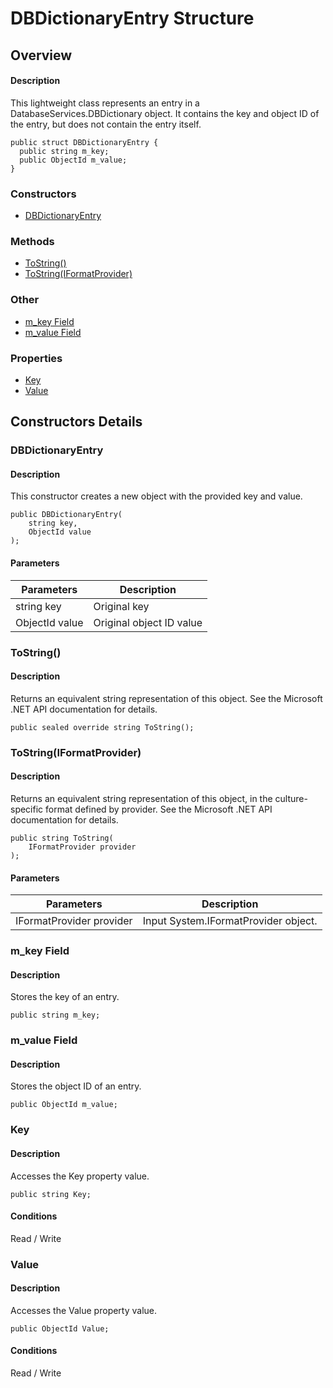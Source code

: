 # DBDictionaryEntry Structure

## Overview

#### Description
This lightweight class represents an entry in a DatabaseServices.DBDictionary object. It contains the key and object ID of the entry, but does not contain the entry itself.
```text
public struct DBDictionaryEntry {
  public string m_key;
  public ObjectId m_value;
}
```

### Constructors

- [DBDictionaryEntry](#dbdictionaryentry)

### Methods

- [ToString()](#tostring())
- [ToString(IFormatProvider)](#tostring(iformatprovider))

### Other

- [m_key Field](#m_key-field)
- [m_value Field](#m_value-field)

### Properties

- [Key](#key)
- [Value](#value)


## Constructors Details

### DBDictionaryEntry

#### Description
This constructor creates a new object with the provided key and value.
```text
public DBDictionaryEntry(
    string key, 
    ObjectId value
);
```

#### Parameters

| Parameters | Description |
| --- | --- |
| string key | Original key |
| ObjectId value | Original object ID value |

### ToString()

#### Description
Returns an equivalent string representation of this object. See the Microsoft .NET API documentation for details.
```text
public sealed override string ToString();
```

### ToString(IFormatProvider)

#### Description
Returns an equivalent string representation of this object, in the culture-specific format defined by provider. See the Microsoft .NET API documentation for details.
```text
public string ToString(
    IFormatProvider provider
);
```

#### Parameters

| Parameters | Description |
| --- | --- |
| IFormatProvider provider | Input System.IFormatProvider object. |

### m_key Field

#### Description
Stores the key of an entry.
```text
public string m_key;
```

### m_value Field

#### Description
Stores the object ID of an entry.
```text
public ObjectId m_value;
```

### Key

#### Description
Accesses the Key property value.
```text
public string Key;
```

#### Conditions
Read / Write
### Value

#### Description
Accesses the Value property value.
```text
public ObjectId Value;
```

#### Conditions
Read / Write